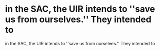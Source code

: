 # in the SAC, the UIR intends to ''save us from ourselves.'' They intended to

in the SAC, the UIR intends to ''save us from ourselves.'' They intended to